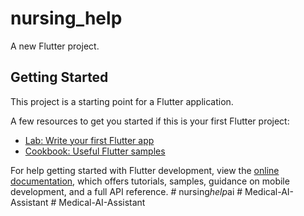 # nursing_help

A new Flutter project.

## Getting Started

This project is a starting point for a Flutter application.

A few resources to get you started if this is your first Flutter project:

- [Lab: Write your first Flutter app](https://docs.flutter.dev/get-started/codelab)
- [Cookbook: Useful Flutter samples](https://docs.flutter.dev/cookbook)

For help getting started with Flutter development, view the
[online documentation](https://docs.flutter.dev/), which offers tutorials,
samples, guidance on mobile development, and a full API reference.
#   n u r s i n g _ h e l p _ a i  
 #   M e d i c a l - A I - A s s i s t a n t  
 #   M e d i c a l - A I - A s s i s t a n t  
 